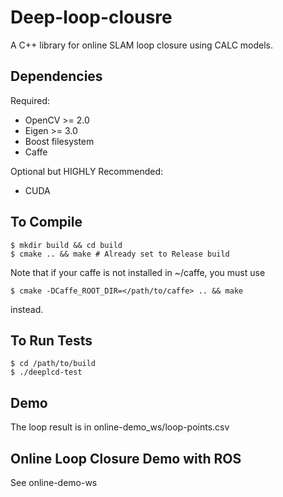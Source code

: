 # Deep-loop-clousre

A C++ library for online SLAM loop closure using CALC models. 

## Dependencies

Required:
- OpenCV >= 2.0
- Eigen >= 3.0
- Boost filesystem
- Caffe 

Optional but HIGHLY Recommended:
- CUDA

## To Compile

```
$ mkdir build && cd build
$ cmake .. && make # Already set to Release build
```

Note that if your caffe is not installed in ~/caffe, you must use 

```
$ cmake -DCaffe_ROOT_DIR=</path/to/caffe> .. && make
```
instead.

## To Run Tests

```
$ cd /path/to/build
$ ./deeplcd-test
```

## Demo
The loop result is in online-demo_ws/loop-points.csv


## Online Loop Closure Demo with ROS

See online-demo-ws

